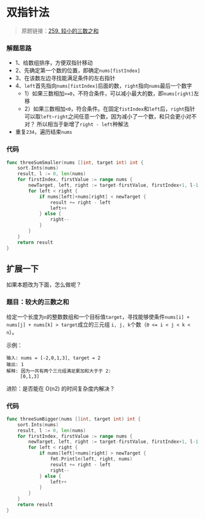 # 双指针法
> 原题链接：[259. 较小的三数之和](https://leetcode-cn.com/problems/3sum-smaller/)
### 解题思路
* 1、给数组排序，方便双指针移动
* 2、先确定第一个数的位置，即确定``nums[fistIndex]``
* 3、在该数左边寻找能满足条件的左右指针
* 4、``left``首先指向``nums[fistIndex]``后面的数，``right``指向``nums``最后一个数字
    * 1）如果三数相加``>=0``，不符合条件，可以减小最大的数，即``nums[right]``左移
    * 2）如果三数相加``<0``，符合条件。在固定``fistIndex``和``left``后，``right``指针可以取``left~right``之间任意一个数，因为减小了一个数，和只会更小对不对？
所以相当于新增了``right - left``种解法
* 重复``234``，遍历结束``nums``
### 代码
```go
func threeSumSmaller(nums []int, target int) int {
	sort.Ints(nums)
	result, l := 0, len(nums)
	for firstIndex, firstValue := range nums {
		newTarget, left, right := target-firstValue, firstIndex+1, l-1
		for left < right {
			if nums[left]+nums[right] < newTarget {
				result += right - left
				left++
			} else {
				right--
			}
		}
	}
	return result
}
```

## 扩展一下
如果本题改为下面，怎么做呢？

### 题目：较大的三数之和

给定一个长度为``n``的整数数组和一个目标值``target``，寻找能够使条件``nums[i] + nums[j] + nums[k] > target``成立的三元组
``i, j, k``个数（``0 <= i < j < k < n``）。

示例：
```
输入: nums = [-2,0,1,3], target = 2
输出: 1
解释: 因为一共有两个三元组满足累加和大于于 2:
     [0,1,3]
```
进阶：是否能在 O(n2) 的时间复杂度内解决？

### 代码
```go
func threeSumBigger(nums []int, target int) int {
	sort.Ints(nums)
	result, l := 0, len(nums)
	for firstIndex, firstValue := range nums {
		newTarget, left, right := target-firstValue, firstIndex+1, l-1
		for left < right {
			if nums[left]+nums[right] > newTarget {
				fmt.Println(left, right, nums)
				result += right - left
				right--
			} else {
				left++
			}
		}
	}
	return result
}
```
